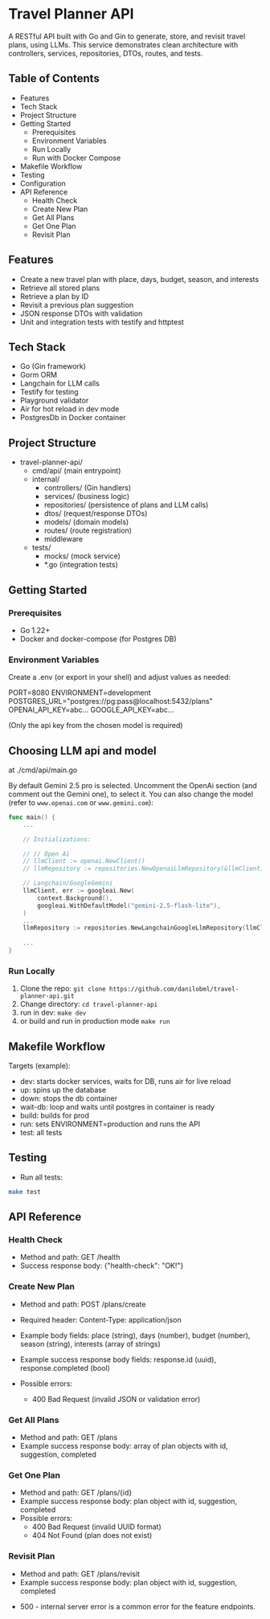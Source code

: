 # Travel Planner API

A RESTful API built with Go and Gin to generate, store, and revisit travel plans, using LLMs. This service demonstrates clean architecture with controllers, services, repositories, DTOs, routes, and tests.

## Table of Contents
- Features
- Tech Stack
- Project Structure
- Getting Started
  - Prerequisites
  - Environment Variables
  - Run Locally
  - Run with Docker Compose
- Makefile Workflow
- Testing
- Configuration
- API Reference
  - Health Check
  - Create New Plan
  - Get All Plans
  - Get One Plan
  - Revisit Plan

## Features
- Create a new travel plan with place, days, budget, season, and interests
- Retrieve all stored plans
- Retrieve a plan by ID
- Revisit a previous plan suggestion
- JSON response DTOs with validation
- Unit and integration tests with testify and httptest

## Tech Stack
- Go (Gin framework)
- Gorm ORM
- Langchain for LLM calls
- Testify for testing
- Playground validator
- Air for hot reload in dev mode
- PostgresDb in Docker container

## Project Structure
- travel-planner-api/
  - cmd/api/ (main entrypoint)
  - internal/
    - controllers/ (Gin handlers)
    - services/ (business logic)
    - repositories/ (persistence of plans and LLM calls)
    - dtos/ (request/response DTOs)
    - models/ (domain models)
    - routes/ (route registration)
    - middleware
  - tests/
    - mocks/ (mock service)
    - *.go (integration tests)

## Getting Started

### Prerequisites
- Go 1.22+
- Docker and docker-compose (for Postgres DB)

### Environment Variables
Create a .env (or export in your shell) and adjust values as needed:

PORT=8080
ENVIRONMENT=development
POSTGRES_URL="postgres://pg:pass@localhost:5432/plans"
OPENAI_API_KEY=abc...
GOOGLE_API_KEY=abc...

(Only the api key from the chosen model is required)

## Choosing LLM api and model
at ./cmd/api/main.go

By default Gemini 2.5 pro is selected. Uncomment the OpenAi section (and comment out the Gemini one), to select it. You can also change the model (refer to `www.openai.com` or `www.gemini.com`):

```go
func main() {
    ...

	// Initializations:

	// // Open Ai
	// llmClient := openai.NewClient()
	// llmRepository := repositories.NewOpenaiLlmRepository(&llmClient)

	// Langchain/GoogleGemini
	llmClient, err := googleai.New(
		context.Background(),
		googleai.WithDefaultModel("gemini-2.5-flash-lite"),
	)
    ...
	llmRepository := repositories.NewLangchainGoogleLlmRepository(llmClient)
    
    ...
}
```

### Run Locally
1) Clone the repo: `git clone https://github.com/danilobml/travel-planner-api.git`
2) Change directory: `cd travel-planner-api`
3) run in dev: `make dev`
4) or build and run in production mode `make run`

## Makefile Workflow
Targets (example):
- dev: starts docker services, waits for DB, runs air for live reload
- up: spins up the database
- down: stops the db container
- wait-db: loop and waits until postgres in container is ready
- build: builds for prod
- run: sets ENVIRONMENT=production and runs the API
- test: all tests

## Testing
- Run all tests:
```bash
make test
```

## API Reference

### Health Check
- Method and path: GET /health
- Success response body: {"health-check": "OK!"}

### Create New Plan
- Method and path: POST /plans/create
- Required header: Content-Type: application/json
- Example body fields: place (string), days (number), budget (number), season (string), interests (array of strings)
- Example success response body fields: response.id (uuid), response.completed (bool)

- Possible errors:
  - 400 Bad Request (invalid JSON or validation error)

### Get All Plans
- Method and path: GET /plans
- Example success response body: array of plan objects with id, suggestion, completed

### Get One Plan
- Method and path: GET /plans/{id}
- Example success response body: plan object with id, suggestion, completed
- Possible errors:
  - 400 Bad Request (invalid UUID format)
  - 404 Not Found (plan does not exist)

### Revisit Plan
- Method and path: GET /plans/revisit
- Example success response body: plan object with id, suggestion, completed

* 500 - internal server error is a common error for the feature endpoints.

